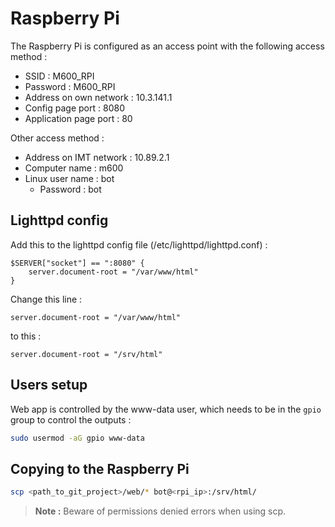 # Raspberry Pi

The Raspberry Pi is configured as an access point with the following access method :

- SSID : M600_RPI
- Password : M600_RPI
- Address on own network : 10.3.141.1
- Config page port : 8080
- Application page port : 80

Other access method :

- Address on IMT network : 10.89.2.1
- Computer name : m600
- Linux user name : bot
    - Password : bot

## Lighttpd config

Add this to the lighttpd config file (/etc/lighttpd/lighttpd.conf) :

```
$SERVER["socket"] == ":8080" {
	server.document-root = "/var/www/html"
}
```

Change this line :

```
server.document-root = "/var/www/html"
```

to this :

```
server.document-root = "/srv/html"
```

## Users setup

Web app is controlled by the www-data user, which needs to be in the `gpio` group to control the outputs :

```bash
sudo usermod -aG gpio www-data
```

## Copying to the Raspberry Pi

```bash
scp <path_to_git_project>/web/* bot@<rpi_ip>:/srv/html/
```

> **Note :**
> Beware of permissions denied errors when using scp.

